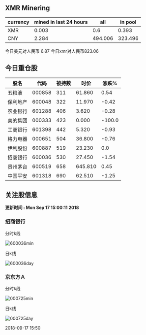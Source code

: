 ## XMR Minering

|currency|mined in last 24 hours|all|in pool|
|---|---|---|---|
|XMR|0.003|0.6|0.393|
|CNY|2.284|494.006|323.496|

今日美元对人民币 6.87	今日xmr对人民币823.06


## 今日重仓股 

|股名|代码|被持数|时价|涨跌%|
|---|---|---|---|---|
|五粮液|000858|311|61.860|0.54|
|保利地产|600048|322|11.970|-0.42|
|农业银行|601288|406|3.620|-0.28|
|美的集团|000333|423|0.000|-100.0|
|工商银行|601398|442|5.320|-0.93|
|格力电器|000651|504|36.800|-0.76|
|伊利股份|600887|519|23.230|0.0|
|招商银行|600036|530|27.450|-1.54|
|贵州茅台|600519|658|645.810|0.45|
|中国平安|601318|690|62.510|-1.25|

## 关注股信息
**更新时间 : Mon Sep 17 15:00:11 2018**
### 招商银行 
分时k线

![600036min](http://image.sinajs.cn/newchart/min/n/sh600036.gif)

日k线

![600036day](http://image.sinajs.cn/newchart/daily/n/sh600036.gif)

### 京东方Ａ 
分时k线

![000725min](http://image.sinajs.cn/newchart/min/n/sz000725.gif)

日k线

![000725day](http://image.sinajs.cn/newchart/daily/n/sz000725.gif)

2018-09-17 15:50